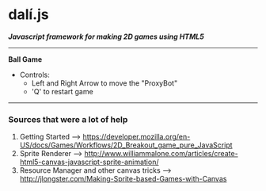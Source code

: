 # dalí.js
**_Javascript framework for making 2D games using HTML5_**

----

**Ball Game**
+ Controls:
  - Left and Right Arrow to move the "ProxyBot"
  - 'Q' to restart game
  
----

### Sources that were a lot of help
1. Getting Started --> https://developer.mozilla.org/en-US/docs/Games/Workflows/2D_Breakout_game_pure_JavaScript
2. Sprite Renderer --> http://www.williammalone.com/articles/create-html5-canvas-javascript-sprite-animation/
3. Resource Manager and other canvas tricks --> http://jlongster.com/Making-Sprite-based-Games-with-Canvas
